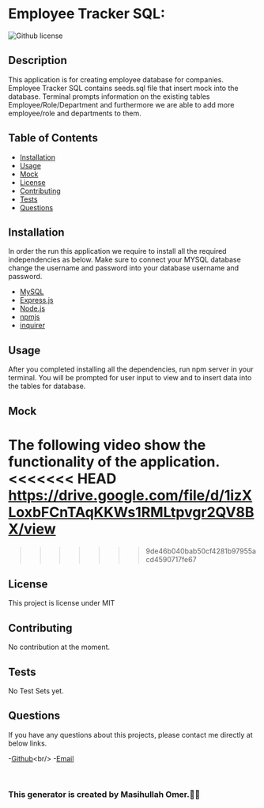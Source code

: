 # Employee Tracker SQL:

![Github license](https://img.shields.io/badge/license-MIT-blue.svg)

## Description

This application is for creating employee database for companies. Employee Tracker SQL contains seeds.sql file that insert mock into the database. Terminal prompts information on the existing tables Employee/Role/Department and furthermore we are able to add more employee/role and departments to them.

## Table of Contents

- [Installation](#installation)
- [Usage](#usage)
- [Mock](#mock)
- [License](#license)
- [Contributing](#contributing)
- [Tests](#tests)
- [Questions](#questions)

## Installation

In order the run this application we require to install all the required independencies as below. Make sure to connect your MYSQL database change the username and password into your database username and password.

- [MySQL](https://www.mysql.com/)
- [Express.js](https://expressjs.com/)
- [Node.js](https://nodejs.org/en/)
- [npmjs](https://docs.npmjs.com/)
- [inquirer](https://www.npmjs.com/package/inquirer)

## Usage

After you completed installing all the dependencies, run npm server in your terminal. You will be prompted for user input to view and to insert data into the tables for database.

## Mock

The following video show the functionality of the application.
<<<<<<< HEAD
https://drive.google.com/file/d/1izXLoxbFCnTAqKKWs1RMLtpvgr2QV8BX/view
=======

>>>>>>> 9de46b040bab50cf4281b97955acd4590717fe67

## License

This project is license under MIT

## Contributing

No contribution at the moment.

## Tests

No Test Sets yet.

## Questions

If you have any questions about this projects, please contact me directly at below links.

-[Github]('https://github.com/OmerMasih')<br/> -[Email]('https://github.com/masihomer123@gmail.com')

  <br/>

### This generator is created by Masihullah Omer.👏🏻
